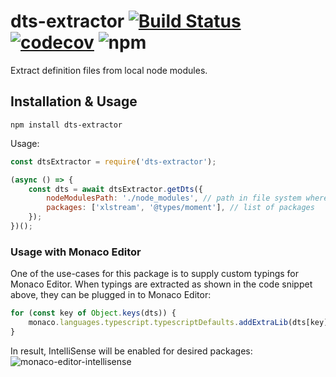 # dts-extractor [![Build Status](https://travis-ci.org/Claviz/dts-extractor.svg?branch=master)](https://travis-ci.org/Claviz/dts-extractor) [![codecov](https://codecov.io/gh/Claviz/dts-extractor/branch/master/graph/badge.svg)](https://codecov.io/gh/Claviz/dts-extractor) ![npm](https://img.shields.io/npm/v/dts-extractor.svg)

Extract definition files from local node modules.

## Installation & Usage

`npm install dts-extractor`

Usage:

```js
const dtsExtractor = require('dts-extractor');

(async () => {
    const dts = await dtsExtractor.getDts({
        nodeModulesPath: './node_modules', // path in file system where packages located
        packages: ['xlstream', '@types/moment'], // list of packages 
    });
})();
```

### Usage with Monaco Editor

One of the use-cases for this package is to supply custom typings for Monaco Editor. When typings are extracted as shown in the code snippet above, they can be plugged in to Monaco Editor:
```js
for (const key of Object.keys(dts)) {
    monaco.languages.typescript.typescriptDefaults.addExtraLib(dts[key], key);
}
```
In result, IntelliSense will be enabled for desired packages:
![monaco-editor-intellisense](https://i.imgur.com/Er5DazL.gif)